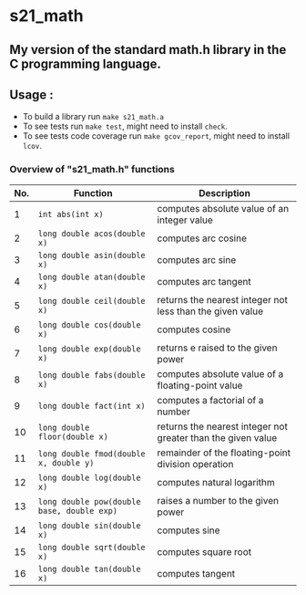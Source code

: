 # s21_math 
## My version of the standard math.h library in the C programming language.

##  Usage :
- To build a library run `make s21_math.a`
- To see tests run `make test`, might need to install `check`.
- To see tests code coverage run `make gcov_report`, might need to install `lcov`. 
### Overview of "s21_math.h" functions

| No. | Function | Description |
| --- | -------- | ----------- |
| 1 | `int abs(int x)` | computes absolute value of an integer value |
| 2 | `long double acos(double x)` | computes arc cosine |
| 3 | `long double asin(double x)` | computes arc sine |
| 4 | `long double atan(double x)` | computes arc tangent |
| 5 | `long double ceil(double x)` | returns the nearest integer not less than the given value |
| 6 | `long double cos(double x)` | computes cosine |
| 7 | `long double exp(double x)` | returns e raised to the given power |
| 8 | `long double fabs(double x)` | computes absolute value of a floating-point value |
| 9 | `long double fact(int x)` | computes a factorial of a number |
| 10 | `long double floor(double x)` | returns the nearest integer not greater than the given value |
| 11 | `long double fmod(double x, double y)` | remainder of the floating-point division operation |
| 12 | `long double log(double x)` | computes natural logarithm |
| 13 | `long double pow(double base, double exp)` | raises a number to the given power |
| 14 | `long double sin(double x)` | computes sine |
| 15 | `long double sqrt(double x)` | computes square root |
| 16 | `long double tan(double x)` | computes tangent |